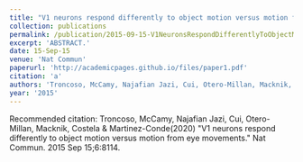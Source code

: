 ```yaml
---
title: "V1 neurons respond differently to object motion versus motion from eye movements."
collection: publications
permalink: /publication/2015-09-15-V1NeuronsRespondDifferentlyToObjectMotionVersusMotionFromEyeMov
excerpt: 'ABSTRACT.'
date: 15-Sep-15
venue: 'Nat Commun'
paperurl: 'http://academicpages.github.io/files/paper1.pdf'
citation: 'a'
authors: 'Troncoso, McCamy, Najafian Jazi, Cui, Otero-Millan, Macknik, Costela & Martinez-Conde'
year: '2015'
---
```


Recommended citation: Troncoso, McCamy, Najafian Jazi, Cui, Otero-Millan, Macknik, Costela & Martinez-Conde(2020) "V1 neurons respond differently to object motion versus motion from eye movements." Nat Commun. 2015 Sep 15;6:8114. 
